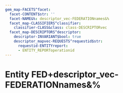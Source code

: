 ```yaml
---
gem_map-FACETS^facet:
  facet-CONTENT$str: ''
  facet-NAME&%: descriptor_vec-FEDERATIONnames&%
  facet_map-CLASSIFIERS^classifier:
    classifier-CLASS&class: class-DESCRIPTORvec
  facet_map-DESCRIPTORS^descriptor:
    descriptor-INVARIANT$bool: true
    descriptor_mapvec-REQUESTS^requestid$str:
      requestid-ENTITYreport:
      - ENTITY_REPORToperationid
---
```

# Entity FED+descriptor_vec-FEDERATIONnames&%

